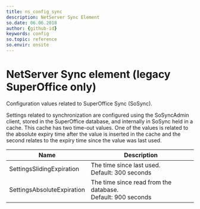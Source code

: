 ```yaml
---
title: ns_config_sync
description: NetServer Sync Element
so.date: 06.06.2018
author: {github-id}
keywords: config
so.topic: reference
so.envir: onsite
---
```


# NetServer Sync element (legacy SuperOffice only)

Configuration values related to SuperOffice Sync (SoSync).

Settings related to synchronization are configured using the SoSyncAdmin client, stored in the SuperOffice database, and internally in SoSync held in a cache. This cache has two time-out values. One of the values is related to the absolute expiry time after the value is inserted in the cache and the second relates to the expiry time since the value was last used.

| Name | Description |
|---|---|
| SettingsSlidingExpiration | The time since last used.<br>Default: 300 seconds |
| SettingsAbsoluteExpiration | The time since read from the database.<br>Default: 900 seconds |
